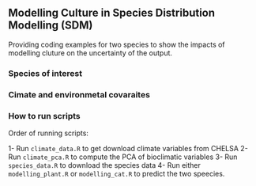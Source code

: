 ## Modelling Culture in Species Distribution Modelling (SDM)

Providing coding examples for two species to show the impacts of modelling cluture on the uncertainty of the output.

### Species of interest




### Cimate and environmetal covaraites



### How to run scripts

Order of running scripts:

1- Run `climate_data.R` to get download climate variables from CHELSA
2- Run `climate_pca.R` to compute the PCA of bioclimatic variables
3- Run `species_data.R` to download the species data
4- Run either `modelling_plant.R` or `modelling_cat.R` to predict the two speecies.
